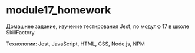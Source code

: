 # module17_homework
Домашнее задание, изучение тестирования Jest, по модулю 17 в школе SkillFactory.

Технологии: Jest, JavaScript, HTML, CSS, Node.js, NPM
